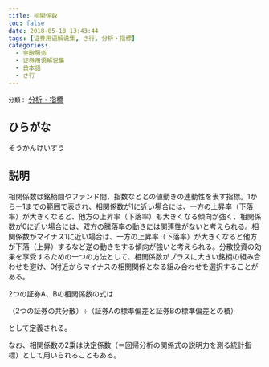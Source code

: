 ```yaml
---
title: 相関係数
toc: false
date: 2018-05-18 13:43:44
tags: [证券用语解说集, さ行, 分析・指標]
categories:
  - 金融服务
  - 证券用语解说集
  - 日本語
  - さ行
---
```


`分類：` [分析・指標](/tags/分析・指標/)

## ひらがな

そうかんけいすう

## 説明

相関係数は銘柄間やファンド間、指数などとの値動きの連動性を表す指標。1からー1までの範囲で表され、相関係数が1に近い場合には、一方の上昇率（下落率）が大きくなると、他方の上昇率（下落率）も大きくなる傾向が強く、相関係数が0に近い場合には、双方の騰落率の動きには関連性がないと考えられる。相関係数がマイナス1に近い場合は、一方の上昇率（下落率）が大きくなると他方が下落（上昇）するなど逆の動きをする傾向が強いと考えられる。分散投資の効果を享受するための一つの方法として、相関係数がプラスに大きい銘柄の組み合わせを避け、0付近からマイナスの相関関係となる組み合わせを選択することがある。

2つの証券A、Bの相関係数の式は

（2つの証券の共分散）÷（証券Aの標準偏差と証券Bの標準偏差との積）

として定義される。

なお、相関係数の2乗は決定係数（＝回帰分析の関係式の説明力を測る統計指標）として用いられることもある。
